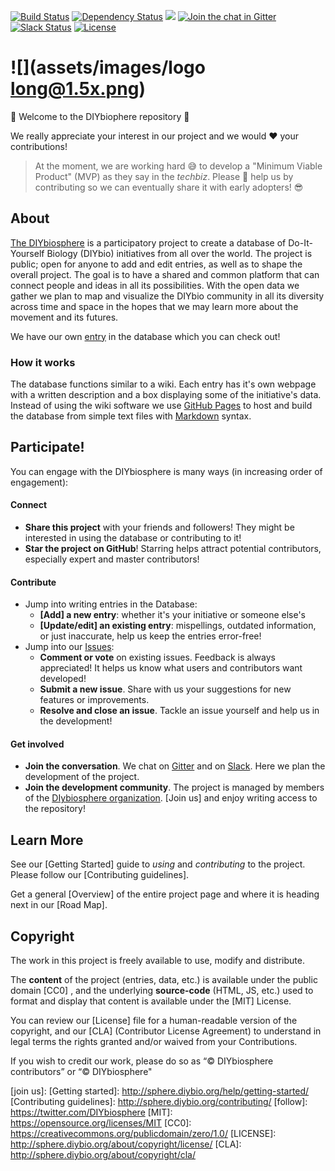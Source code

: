 [![Build Status](https://travis-ci.org/DIYbiosphere/sphere.dir.svg?branch=master)](https://travis-ci.org/DIYbiosphere/sphere.dir)
[![Dependency Status](https://www.versioneye.com/user/projects/574e9577e298f3003e688985/badge.svg?style=flat)](https://www.versioneye.com/user/projects/574e9577e298f3003e688985)
![](https://reposs.herokuapp.com/?path=DIYbiosphere/sphere.dir&color=yellowgreen)
[![Join the chat in Gitter](https://badges.gitter.im/DIYbiosphere/sphere.dir.svg)](https://gitter.im/DIYbiosphere/sphere.dir?utm_source=badge&utm_medium=badge&utm_campaign=pr-badge)
[![Slack Status](https://diybiosphere.herokuapp.com/badge.svg)](https://diybiosphere.herokuapp.com)
[![License](https://img.shields.io/badge/license-MIT%20%2B%20CC0-blue.svg)](http://sphere.diybio.org/license/)

# ![](assets/images/logo long@1.5x.png)


:tada: Welcome to the DIYbiophere repository :tada:

We really appreciate your interest in our project and we would :heart: your contributions!

> At the moment, we are working hard :sweat_smile: to develop a "Minimum Viable Product" (MVP) as they say in the _techbiz_. Please :pray: help us by contributing so we can eventually share it with early adopters! :sunglasses:

## About
[The DIYbiosphere] is a participatory project to create a database of Do-It-Yourself Biology (DIYbio) initiatives from all over the world. The project is public; open for anyone to add and edit entries, as well as to shape the overall project. The goal is to have a shared and common platform that can connect people and ideas in all its possibilities. With the open data we gather we plan to map and visualize the DIYbio community in all its diversity across time and space in the hopes that we may learn more about the movement and its futures.

We have our own [entry] in the database which you can check out!

### How it works
The database functions similar to a wiki. Each entry has it's own webpage with a written description and a box displaying some of the initiative's data. Instead of using the wiki software we use [GitHub Pages] to host and build the database from simple text files with [Markdown] syntax.

## Participate!
You can engage with the DIYbiosphere is many ways (in increasing order of engagement):

#### Connect
- **Share this project** with your friends and followers! They might be interested in using the database or contributing to it!
- **Star the project on GitHub**! Starring helps attract potential contributors, especially expert and master contributors!

#### Contribute
- Jump into writing entries in the Database:
    - **[Add] a new entry**: whether it's your initiative or someone else's
    - **[Update/edit] an existing entry**: mispellings, outdated information, or just inaccurate, help us keep the entries error-free!
- Jump into our [Issues]:
	- **Comment or vote** on existing issues. Feedback is always appreciated! It helps us know what users and contributors want developed!
	- **Submit a new issue**. Share with us your suggestions for new features or improvements.
	- **Resolve and close an issue**. Tackle an issue yourself and help us in the development!


#### Get involved
- **Join the conversation**. We chat on [Gitter] and on [Slack]. Here we plan the development of the project.
- **Join the development community**. The project is managed by members of the [DIybiosphere organization]. [Join us] and enjoy writing access to the repository!


## Learn More
See our [Getting Started] guide to _using_ and _contributing_ to the project. Please follow our [Contributing guidelines].

Get a general [Overview] of the entire project page and where it is heading next in our [Road Map].

## Copyright
The work in this project is freely available to use, modify and distribute.

The **content** of the project (entries, data, etc.) is available under the public domain [CC0] , and the underlying **source-code** (HTML, JS, etc.) used to format and display that content is available under the [MIT] License.

You can review our [License] file for a human-readable version of the copyright, and our [CLA] (Contributor License Agreement) to understand in legal terms the rights granted and/or waived from your Contributions.

If you wish to credit our work, please do so as “© DIYbiosphere contributors” or “© DIYbiosphere"

[The DIYBiosphere]: (http://sphere.diybio.org/)
[about]: http://sphere.diybio.org/about/
[entry]: http://sphere.diybio.org/projects/DIYbiosphere-ZZ
[github pages]: https://pages.github.com/
[Markdown]: https://guides.github.com/features/mastering-markdown/
[issues]: https://github.com/DIYbiosphere/sphere.dir/issues
[Gitter]: https://gitter.im/DIYbiosphere/sphere.dir?utm_source=badge&utm_medium=badge&utm_campaign=pr-badge
[Slack]: https://diybiosphere.herokuapp.com/
[DIYbiosphere organization]: #
[join us]:
[Getting started]: http://sphere.diybio.org/help/getting-started/
[Contributing guidelines]: http://sphere.diybio.org/contributing/
[follow]: https://twitter.com/DIYbiosphere
[MIT]: https://opensource.org/licenses/MIT
[CC0]: https://creativecommons.org/publicdomain/zero/1.0/
[LICENSE]: http://sphere.diybio.org/about/copyright/license/
[CLA]: http://sphere.diybio.org/about/copyright/cla/
